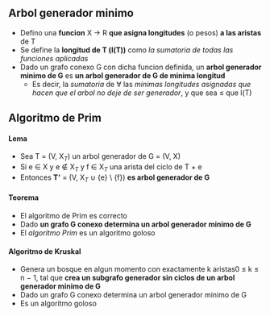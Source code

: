 ## Arbol generador minimo
- Defino una **funcion** X -> R **que asigna longitudes** (o pesos) **a las aristas** de T
- Se define la **longitud de T (l(T))** como _la sumatoria de todas las funciones aplicadas_
- Dado un grafo conexo G con dicha funcion definida, un **arbol generador minimo de G** es **un arbol generador de G de minima longitud**
	- Es decir, la _sumatoria_ de $\forall$ las _minimas longitudes asignadas que hacen que el arbol no deje de ser generador_, y que sea $\leq$ que l(T)

## Algoritmo de Prim
#### Lema
- Sea T = (V, X$_T$) un arbol generador de G = (V, X)
- Si e ∈ X y e $\notin$ X$_T$ y f ∈ X$_T$ una arista del ciclo de T + e
- Entonces **T'** = (V, X$_T$ ∪ {e} \ {f}) **es arbol generador de G**
#### Teorema
- El algoritmo de Prim es correcto
- Dado **un grafo G conexo determina un arbol generador minimo de G**
- El _algoritmo Prim_ es un algoritmo goloso
#### Algoritmo de Kruskal
- Genera un bosque en algun momento con exactamente k aristas0 ≤ k ≤ n − 1, tal que **crea un subgrafo generador sin ciclos de un arbol generador minimo de G**
- Dado un grafo G conexo determina un arbol generador minimo de G
- Es un algoritmo goloso
